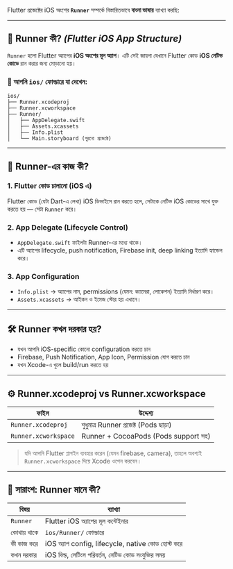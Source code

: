 Flutter প্রজেক্টের iOS অংশের **`Runner`** সম্পর্কে বিস্তারিতভাবে **বাংলা ভাষায়** ব্যাখ্যা করছি:

---

## 🚀 **Runner কী?** *(Flutter iOS App Structure)*

`Runner` হলো Flutter অ্যাপের **iOS অংশের মূল অ্যাপ**। এটি সেই জায়গা যেখানে Flutter কোড **iOS নেটিভ কোডে** রান করার জন্য মোড়ানো হয়।

### 📁 আপনি `ios/` ফোল্ডারে যা দেখেন:

```
ios/
├── Runner.xcodeproj
├── Runner.xcworkspace
├── Runner/
│   ├── AppDelegate.swift
│   ├── Assets.xcassets
│   ├── Info.plist
│   └── Main.storyboard (পুরনো প্রজেক্টে)
```

---

## 🧠 **Runner-এর কাজ কী?**

### 1. **Flutter কোড চালানো (iOS এ)**

Flutter কোড (যেটা Dart-এ লেখা) iOS ডিভাইসে রান করতে হলে, সেটাকে নেটিভ iOS কোডের সাথে যুক্ত করতে হয় — সেটা `Runner` করে।

### 2. **App Delegate (Lifecycle Control)**

* `AppDelegate.swift` ফাইলটা Runner-এর মধ্যে থাকে।
* এটি অ্যাপের lifecycle, push notification, Firebase init, deep linking ইত্যাদি হ্যান্ডেল করে।

### 3. **App Configuration**

* `Info.plist` → অ্যাপের নাম, permissions (যেমন: ক্যামেরা, লোকেশন) ইত্যাদি নির্ধারণ করে।
* `Assets.xcassets` → আইকন ও ইমেজ স্টোর হয় এখানে।

---

## 🛠️ **Runner কখন দরকার হয়?**

* যখন আপনি iOS-specific কোনো configuration করতে চান
* Firebase, Push Notification, App Icon, Permission যোগ করতে চান
* যখন Xcode-এ খুলে build/run করতে হয়

---

## ⚙️ **Runner.xcodeproj vs Runner.xcworkspace**

| ফাইল                 | উদ্দেশ্য                              |
| -------------------- | ------------------------------------- |
| `Runner.xcodeproj`   | শুধুমাত্র Runner প্রজেক্ট (Pods ছাড়া) |
| `Runner.xcworkspace` | Runner + CocoaPods (Pods support সহ)  |

> যদি আপনি Flutter প্লাগইন ব্যবহার করেন (যেমন firebase, camera), তাহলে অবশ্যই `Runner.xcworkspace` দিয়ে Xcode ওপেন করবেন।

---

## 🎯 **সারাংশ: Runner মানে কী?**

| বিষয়       | ব্যাখ্যা                                            |
| ---------- | --------------------------------------------------- |
| `Runner`   | Flutter iOS অ্যাপের মূল কন্টেইনার                   |
| কোথায় থাকে | `ios/Runner/` ফোল্ডারে                              |
| কী কাজ করে | iOS অ্যাপ config, lifecycle, native কোড হোস্ট করে   |
| কখন দরকার  | iOS বিল্ড, সেটিংস পরিবর্তন, নেটিভ কোড সংযুক্তির সময় |

